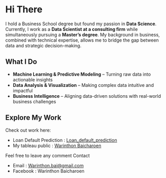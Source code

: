 # Hi There

I hold a Business School degree but found my passion in **Data Science**. Currently, I work as a **Data Scientist at a consulting firm** while simultaneously pursuing a **Master’s degree**. My background in business, combined with technical expertise, allows me to bridge the gap between data and strategic decision-making.  

## What I Do  
- **Machine Learning & Predictive Modeling** – Turning raw data into actionable insights  
- **Data Analysis & Visualization** – Making complex data intuitive and impactful  
- **Business Intelligence** – Aligning data-driven solutions with real-world business challenges  

## Explore My Work  
Check out work here: 
* Loan Default Prediction : [Loan_default_prediction]([your-portfolio-link](https://github.com/war1n/Loan-Default-Prediction))
* My tableau public : [Warinthon Baicharoen](https://public.tableau.com/app/profile/warinthon)

Feel free to leave any comment
Contact 
* Email : Warinthon.bai@gmail.com
* Facebook : Warinthon Baicharoen
